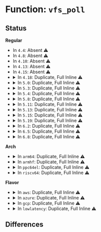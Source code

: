 # Function: <code>vfs_poll</code>

## Status
<b>Regular</b>
<ul>
<li>
In <code>4.4</code>: Absent ⚠️
</li>
<li>
In <code>4.8</code>: Absent ⚠️
</li>
<li>
In <code>4.10</code>: Absent ⚠️
</li>
<li>
In <code>4.13</code>: Absent ⚠️
</li>
<li>
In <code>4.15</code>: Absent ⚠️
</li>
<li>
<details>
<summary>In <code>4.18</code>: Duplicate, Full Inline ⚠️</summary>

**Collision:** Static Duplication

**Inline:** Full

**Transformation:** False

**Instances:**

```
In mm/memcontrol.c (ffffffff812815f8)
Location: include/linux/poll.h:82
Inline: True
Inline callers:
  - mm/memcontrol.c:memcg_write_event_control
```
```
In fs/select.c (ffffffff812b2977)
Location: include/linux/poll.h:82
Inline: True
Inline callers:
  - fs/select.c:do_sys_poll
  - fs/select.c:do_select
```
```
In fs/eventpoll.c (ffffffff812eaae0)
Location: include/linux/poll.h:82
Inline: True
```
</details>
</li>
<li>
<details>
<summary>In <code>5.0</code>: Duplicate, Full Inline ⚠️</summary>

**Collision:** Static Duplication

**Inline:** Full

**Transformation:** False

**Instances:**

```
In mm/memcontrol.c (ffffffff81296028)
Location: include/linux/poll.h:82
Inline: True
Inline callers:
  - mm/memcontrol.c:memcg_write_event_control
```
```
In fs/select.c (ffffffff812c7a87)
Location: include/linux/poll.h:82
Inline: True
Inline callers:
  - fs/select.c:do_sys_poll
  - fs/select.c:do_select
```
```
In fs/eventpoll.c (ffffffff812ff690)
Location: include/linux/poll.h:82
Inline: True
```
```
In fs/aio.c (ffffffff813098a0)
Location: include/linux/poll.h:82
Inline: True
Inline callers:
  - fs/aio.c:io_submit_one
  - fs/aio.c:aio_poll_complete_work
```
</details>
</li>
<li>
<details>
<summary>In <code>5.3</code>: Duplicate, Full Inline ⚠️</summary>

**Collision:** Static Duplication

**Inline:** Full

**Transformation:** False

**Instances:**

```
In mm/memcontrol.c (ffffffff812b1ffb)
Location: include/linux/poll.h:86
Inline: True
Inline callers:
  - mm/memcontrol.c:memcg_write_event_control
```
```
In fs/select.c (ffffffff812e46ee)
Location: include/linux/poll.h:86
Inline: True
Inline callers:
  - fs/select.c:do_sys_poll
  - fs/select.c:do_select
```
```
In fs/eventpoll.c (ffffffff81320842)
Location: include/linux/poll.h:86
Inline: True
```
```
In fs/aio.c (ffffffff8132aacd)
Location: include/linux/poll.h:86
Inline: True
Inline callers:
  - fs/aio.c:aio_poll_complete_work
```
```
In fs/io_uring.c (ffffffff8132f479)
Location: include/linux/poll.h:86
Inline: True
Inline callers:
  - fs/io_uring.c:__io_submit_sqe
  - fs/io_uring.c:io_poll_complete_work
```
</details>
</li>
<li>
<details>
<summary>In <code>5.4</code>: Duplicate, Full Inline ⚠️</summary>

**Collision:** Static Duplication

**Inline:** Full

**Transformation:** False

**Instances:**

```
In mm/memcontrol.c (ffffffff812c39a6)
Location: include/linux/poll.h:86
Inline: True
Inline callers:
  - mm/memcontrol.c:memcg_write_event_control
```
```
In fs/select.c (ffffffff812f60b5)
Location: include/linux/poll.h:86
Inline: True
Inline callers:
  - fs/select.c:do_sys_poll
  - fs/select.c:do_select
```
```
In fs/eventpoll.c (ffffffff813335f2)
Location: include/linux/poll.h:86
Inline: True
```
```
In fs/aio.c (ffffffff8133dc6d)
Location: include/linux/poll.h:86
Inline: True
Inline callers:
  - fs/aio.c:aio_poll_complete_work
```
```
In fs/io_uring.c (ffffffff81342b23)
Location: include/linux/poll.h:86
Inline: True
Inline callers:
  - fs/io_uring.c:__io_submit_sqe
  - fs/io_uring.c:io_poll_complete_work
```
```
In drivers/vfio/virqfd.c (ffffffff817d2936)
Location: include/linux/poll.h:86
Inline: True
Inline callers:
  - drivers/vfio/virqfd.c:vfio_virqfd_enable
```
</details>
</li>
<li>
<details>
<summary>In <code>5.8</code>: Duplicate, Full Inline ⚠️</summary>

**Collision:** Static Duplication

**Inline:** Full

**Transformation:** False

**Instances:**

```
In mm/memcontrol.c (ffffffff812f95a1)
Location: include/linux/poll.h:86
Inline: True
Inline callers:
  - mm/memcontrol.c:memcg_write_event_control
```
```
In fs/select.c (ffffffff8132dce1)
Location: include/linux/poll.h:86
Inline: True
Inline callers:
  - fs/select.c:do_select
```
```
In fs/eventpoll.c (ffffffff8136d87f)
Location: include/linux/poll.h:86
Inline: True
Inline callers:
  - fs/eventpoll.c:ep_item_poll
```
```
In fs/aio.c (ffffffff81377dcc)
Location: include/linux/poll.h:86
Inline: True
Inline callers:
  - fs/aio.c:aio_poll
  - fs/aio.c:aio_poll_complete_work
```
```
In fs/io_uring.c (ffffffff8137f1fa)
Location: include/linux/poll.h:86
Inline: True
Inline callers:
  - fs/io_uring.c:__io_arm_poll_handler
  - fs/io_uring.c:io_poll_rewait
```
```
In drivers/vfio/virqfd.c (ffffffff8189da96)
Location: include/linux/poll.h:86
Inline: True
Inline callers:
  - drivers/vfio/virqfd.c:vfio_virqfd_enable
```
</details>
</li>
<li>
<details>
<summary>In <code>5.11</code>: Duplicate, Full Inline ⚠️</summary>

**Collision:** Static Duplication

**Inline:** Full

**Transformation:** False

**Instances:**

```
In mm/memcontrol.c (ffffffff81305c41)
Location: include/linux/poll.h:86
Inline: True
Inline callers:
  - mm/memcontrol.c:memcg_write_event_control
```
```
In fs/select.c (ffffffff81339530)
Location: include/linux/poll.h:86
Inline: True
Inline callers:
  - fs/select.c:do_select
```
```
In fs/eventpoll.c (ffffffff8137ad33)
Location: include/linux/poll.h:86
Inline: True
```
```
In fs/aio.c (ffffffff81385abc)
Location: include/linux/poll.h:86
Inline: True
Inline callers:
  - fs/aio.c:aio_poll
  - fs/aio.c:aio_poll_complete_work
```
```
In fs/io_uring.c (ffffffff8138d2d8)
Location: include/linux/poll.h:86
Inline: True
Inline callers:
  - fs/io_uring.c:__io_arm_poll_handler
  - fs/io_uring.c:io_poll_rewait
```
```
In drivers/vfio/virqfd.c (ffffffff818ac6b6)
Location: include/linux/poll.h:86
Inline: True
Inline callers:
  - drivers/vfio/virqfd.c:vfio_virqfd_enable
```
</details>
</li>
<li>
<details>
<summary>In <code>5.13</code>: Duplicate, Full Inline ⚠️</summary>

**Collision:** Static Duplication

**Inline:** Full

**Transformation:** False

**Instances:**

```
In mm/memcontrol.c (ffffffff8130b0b4)
Location: include/linux/poll.h:86
Inline: True
Inline callers:
  - mm/memcontrol.c:memcg_write_event_control
```
```
In fs/select.c (ffffffff8133fae4)
Location: include/linux/poll.h:86
Inline: True
Inline callers:
  - fs/select.c:do_select
```
```
In fs/eventpoll.c (ffffffff813818a3)
Location: include/linux/poll.h:86
Inline: True
```
```
In fs/aio.c (ffffffff8138da5c)
Location: include/linux/poll.h:86
Inline: True
Inline callers:
  - fs/aio.c:aio_poll_complete_work
```
```
In fs/io_uring.c (ffffffff81397a3f)
Location: include/linux/poll.h:86
Inline: True
Inline callers:
  - fs/io_uring.c:__io_arm_poll_handler
  - fs/io_uring.c:io_poll_rewait
```
```
In drivers/vfio/virqfd.c (ffffffff8188f7d3)
Location: include/linux/poll.h:86
Inline: True
Inline callers:
  - drivers/vfio/virqfd.c:vfio_virqfd_enable
```
</details>
</li>
<li>
<details>
<summary>In <code>5.15</code>: Duplicate, Full Inline ⚠️</summary>

**Collision:** Static Duplication

**Inline:** Full

**Transformation:** False

**Instances:**

```
In mm/memcontrol.c (ffffffff81355934)
Location: include/linux/poll.h:86
Inline: True
Inline callers:
  - mm/memcontrol.c:memcg_write_event_control
```
```
In fs/select.c (ffffffff8138d46a)
Location: include/linux/poll.h:86
Inline: True
Inline callers:
  - fs/select.c:do_select
```
```
In fs/eventpoll.c (ffffffff813ceae3)
Location: include/linux/poll.h:86
Inline: True
```
```
In fs/aio.c (ffffffff813db12e)
Location: include/linux/poll.h:86
Inline: True
Inline callers:
  - fs/aio.c:aio_poll_complete_work
```
```
In fs/io_uring.c (ffffffff813e464f)
Location: include/linux/poll.h:86
Inline: True
Inline callers:
  - fs/io_uring.c:__io_arm_poll_handler
  - fs/io_uring.c:io_poll_rewait
```
```
In drivers/vfio/virqfd.c (ffffffff819230d3)
Location: include/linux/poll.h:86
Inline: True
Inline callers:
  - drivers/vfio/virqfd.c:vfio_virqfd_enable
```
</details>
</li>
<li>
<details>
<summary>In <code>5.19</code>: Duplicate, Full Inline ⚠️</summary>

**Collision:** Static Duplication

**Inline:** Full

**Transformation:** False

**Instances:**

```
In mm/memcontrol.c (ffffffff813ce36d)
Location: include/linux/poll.h:84
Inline: True
Inline callers:
  - mm/memcontrol.c:memcg_write_event_control
```
```
In fs/select.c (ffffffff8140e7ba)
Location: include/linux/poll.h:84
Inline: True
Inline callers:
  - fs/select.c:do_select
```
```
In fs/eventpoll.c (ffffffff81457d43)
Location: include/linux/poll.h:84
Inline: True
```
```
In fs/aio.c (ffffffff8146498e)
Location: include/linux/poll.h:84
Inline: True
Inline callers:
  - fs/aio.c:aio_poll_complete_work
```
```
In io_uring/io_uring.c (ffffffff816ce871)
Location: include/linux/poll.h:84
Inline: True
Inline callers:
  - io_uring/io_uring.c:__io_arm_poll_handler
  - io_uring/io_uring.c:io_poll_check_events
```
```
In drivers/vfio/virqfd.c (ffffffff81a78af4)
Location: include/linux/poll.h:84
Inline: True
Inline callers:
  - drivers/vfio/virqfd.c:vfio_virqfd_enable
```
</details>
</li>
<li>
<details>
<summary>In <code>6.2</code>: Duplicate, Full Inline ⚠️</summary>

**Collision:** Static Duplication

**Inline:** Full

**Transformation:** False

**Instances:**

```
In mm/memcontrol.c (ffffffff8145390d)
Location: include/linux/poll.h:84
Inline: True
Inline callers:
  - mm/memcontrol.c:memcg_write_event_control
```
```
In fs/select.c (ffffffff8149933c)
Location: include/linux/poll.h:84
Inline: True
Inline callers:
  - fs/select.c:do_select
```
```
In fs/eventpoll.c (ffffffff814e7083)
Location: include/linux/poll.h:84
Inline: True
```
```
In fs/aio.c (ffffffff814f499e)
Location: include/linux/poll.h:84
Inline: True
Inline callers:
  - fs/aio.c:aio_poll_complete_work
```
```
In io_uring/poll.c (ffffffff8179d400)
Location: include/linux/poll.h:84
Inline: True
Inline callers:
  - io_uring/poll.c:__io_arm_poll_handler
  - io_uring/poll.c:io_poll_check_events
```
</details>
</li>
<li>
<details>
<summary>In <code>6.5</code>: Duplicate, Full Inline ⚠️</summary>

**Collision:** Static Duplication

**Inline:** Full

**Transformation:** False

**Instances:**

```
In mm/memcontrol.c (ffffffff81489727)
Location: include/linux/poll.h:84
Inline: True
Inline callers:
  - mm/memcontrol.c:memcg_write_event_control
```
```
In fs/select.c (ffffffff814ce3dc)
Location: include/linux/poll.h:84
Inline: True
Inline callers:
  - fs/select.c:do_select
```
```
In fs/eventpoll.c (ffffffff8151d8c6)
Location: include/linux/poll.h:84
Inline: True
```
```
In fs/aio.c (ffffffff8152b76e)
Location: include/linux/poll.h:84
Inline: True
Inline callers:
  - fs/aio.c:aio_poll_complete_work
```
```
In io_uring/poll.c (ffffffff817de630)
Location: include/linux/poll.h:84
Inline: True
Inline callers:
  - io_uring/poll.c:__io_arm_poll_handler
  - io_uring/poll.c:io_poll_check_events
```
</details>
</li>
<li>
<details>
<summary>In <code>6.8</code>: Duplicate, Full Inline ⚠️</summary>

**Collision:** Static Duplication

**Inline:** Full

**Transformation:** False

**Instances:**

```
In mm/memcontrol.c (ffffffff814b8b86)
Location: include/linux/poll.h:84
Inline: True
Inline callers:
  - mm/memcontrol.c:memcg_write_event_control
```
```
In fs/select.c (ffffffff81500d1c)
Location: include/linux/poll.h:84
Inline: True
Inline callers:
  - fs/select.c:do_select
```
```
In fs/eventpoll.c (ffffffff81551ea6)
Location: include/linux/poll.h:84
Inline: True
```
```
In fs/aio.c (ffffffff8156064e)
Location: include/linux/poll.h:84
Inline: True
Inline callers:
  - fs/aio.c:aio_poll_complete_work
```
```
In io_uring/poll.c (ffffffff81822a00)
Location: include/linux/poll.h:84
Inline: True
Inline callers:
  - io_uring/poll.c:__io_arm_poll_handler
  - io_uring/poll.c:io_poll_check_events
```
</details>
</li>
</ul>
<b>Arch</b>
<ul>
<li>
<details>
<summary>In <code>arm64</code>: Duplicate, Full Inline ⚠️</summary>

**Collision:** Static Duplication

**Inline:** Full

**Transformation:** False

**Instances:**

```
In virt/kvm/eventfd.c (ffff8000100c1320)
Location: include/linux/poll.h:86
Inline: True
Inline callers:
  - virt/kvm/eventfd.c:kvm_irqfd_assign
```
```
In mm/memcontrol.c (ffff800010365024)
Location: include/linux/poll.h:86
Inline: True
Inline callers:
  - mm/memcontrol.c:memcg_write_event_control
```
```
In fs/select.c (ffff8000103a31e4)
Location: include/linux/poll.h:86
Inline: True
Inline callers:
  - fs/select.c:do_sys_poll
  - fs/select.c:do_select
```
```
In fs/eventpoll.c (ffff8000103f0a50)
Location: include/linux/poll.h:86
Inline: True
```
```
In fs/aio.c (ffff8000103fdca0)
Location: include/linux/poll.h:86
Inline: True
Inline callers:
  - fs/aio.c:io_submit_one
  - fs/aio.c:aio_poll_complete_work
```
```
In fs/io_uring.c (ffff8000104045e8)
Location: include/linux/poll.h:86
Inline: True
Inline callers:
  - fs/io_uring.c:__io_submit_sqe
  - fs/io_uring.c:io_poll_complete_work
```
</details>
</li>
<li>
<details>
<summary>In <code>armhf</code>: Duplicate, Full Inline ⚠️</summary>

**Collision:** Static Duplication

**Inline:** Full

**Transformation:** False

**Instances:**

```
In mm/memcontrol.c (c0557f60)
Location: include/linux/poll.h:86
Inline: True
Inline callers:
  - mm/memcontrol.c:memcg_write_event_control
```
```
In fs/select.c (c0585b34)
Location: include/linux/poll.h:86
Inline: True
Inline callers:
  - fs/select.c:do_sys_poll
  - fs/select.c:do_select
```
```
In fs/eventpoll.c (c05c6924)
Location: include/linux/poll.h:86
Inline: True
Inline callers:
  - fs/eventpoll.c:ep_item_poll
```
```
In fs/aio.c (c05d00b4)
Location: include/linux/poll.h:86
Inline: True
Inline callers:
  - fs/aio.c:aio_poll_complete_work
```
```
In fs/io_uring.c (c05d3ee8)
Location: include/linux/poll.h:86
Inline: True
Inline callers:
  - fs/io_uring.c:__io_submit_sqe
  - fs/io_uring.c:io_poll_complete_work
```
</details>
</li>
<li>
<details>
<summary>In <code>ppc64el</code>: Duplicate, Full Inline ⚠️</summary>

**Collision:** Static Duplication

**Inline:** Full

**Transformation:** False

**Instances:**

```
In mm/memcontrol.c (c000000000453770)
Location: include/linux/poll.h:86
Inline: True
Inline callers:
  - mm/memcontrol.c:memcg_write_event_control
```
```
In fs/select.c (c00000000049cf88)
Location: include/linux/poll.h:86
Inline: True
Inline callers:
  - fs/select.c:do_sys_poll
  - fs/select.c:do_select
```
```
In fs/eventpoll.c (c0000000004f8810)
Location: include/linux/poll.h:86
Inline: True
```
```
In fs/aio.c (c000000000507140)
Location: include/linux/poll.h:86
Inline: True
Inline callers:
  - fs/aio.c:io_submit_one
  - fs/aio.c:aio_poll_complete_work
```
```
In fs/io_uring.c (c00000000050cbc4)
Location: include/linux/poll.h:86
Inline: True
Inline callers:
  - fs/io_uring.c:__io_submit_sqe
  - fs/io_uring.c:io_poll_complete_work
```
```
In drivers/vfio/virqfd.c (c000000000ab1d2c)
Location: include/linux/poll.h:86
Inline: True
Inline callers:
  - drivers/vfio/virqfd.c:vfio_virqfd_enable
```
</details>
</li>
<li>
<details>
<summary>In <code>riscv64</code>: Duplicate, Full Inline ⚠️</summary>

**Collision:** Static Duplication

**Inline:** Full

**Transformation:** False

**Instances:**

```
In mm/memcontrol.c (ffffffe000244b00)
Location: include/linux/poll.h:86
Inline: True
Inline callers:
  - mm/memcontrol.c:memcg_write_event_control
```
```
In fs/select.c (ffffffe00026b20c)
Location: include/linux/poll.h:86
Inline: True
Inline callers:
  - fs/select.c:do_sys_poll
  - fs/select.c:do_select
```
```
In fs/eventpoll.c (ffffffe0002a355a)
Location: include/linux/poll.h:86
Inline: True
```
```
In fs/aio.c (ffffffe0002ab0dc)
Location: include/linux/poll.h:86
Inline: True
Inline callers:
  - fs/aio.c:aio_poll_complete_work
```
```
In fs/io_uring.c (ffffffe0002aec94)
Location: include/linux/poll.h:86
Inline: True
Inline callers:
  - fs/io_uring.c:__io_submit_sqe
  - fs/io_uring.c:io_poll_complete_work
```
</details>
</li>
</ul>
<b>Flavor</b>
<ul>
<li>
<details>
<summary>In <code>aws</code>: Duplicate, Full Inline ⚠️</summary>

**Collision:** Static Duplication

**Inline:** Full

**Transformation:** False

**Instances:**

```
In mm/memcontrol.c (ffffffff812bbf86)
Location: include/linux/poll.h:86
Inline: True
Inline callers:
  - mm/memcontrol.c:memcg_write_event_control
```
```
In fs/select.c (ffffffff812ee695)
Location: include/linux/poll.h:86
Inline: True
Inline callers:
  - fs/select.c:do_sys_poll
  - fs/select.c:do_select
```
```
In fs/eventpoll.c (ffffffff8132bbd2)
Location: include/linux/poll.h:86
Inline: True
```
```
In fs/aio.c (ffffffff8133624d)
Location: include/linux/poll.h:86
Inline: True
Inline callers:
  - fs/aio.c:aio_poll_complete_work
```
```
In fs/io_uring.c (ffffffff8133b103)
Location: include/linux/poll.h:86
Inline: True
Inline callers:
  - fs/io_uring.c:__io_submit_sqe
  - fs/io_uring.c:io_poll_complete_work
```
</details>
</li>
<li>
<details>
<summary>In <code>azure</code>: Duplicate, Full Inline ⚠️</summary>

**Collision:** Static Duplication

**Inline:** Full

**Transformation:** False

**Instances:**

```
In mm/memcontrol.c (ffffffff812ad0e6)
Location: include/linux/poll.h:86
Inline: True
Inline callers:
  - mm/memcontrol.c:memcg_write_event_control
```
```
In fs/select.c (ffffffff812df2c5)
Location: include/linux/poll.h:86
Inline: True
Inline callers:
  - fs/select.c:do_sys_poll
  - fs/select.c:do_select
```
```
In fs/eventpoll.c (ffffffff8131c332)
Location: include/linux/poll.h:86
Inline: True
```
```
In fs/aio.c (ffffffff81326977)
Location: include/linux/poll.h:86
Inline: True
Inline callers:
  - fs/aio.c:aio_poll_complete_work
```
```
In fs/io_uring.c (ffffffff8132bded)
Location: include/linux/poll.h:86
Inline: True
Inline callers:
  - fs/io_uring.c:__io_submit_sqe
  - fs/io_uring.c:io_poll_complete_work
```
```
In drivers/vfio/virqfd.c (ffffffff8177c9da)
Location: include/linux/poll.h:86
Inline: True
Inline callers:
  - drivers/vfio/virqfd.c:vfio_virqfd_enable
```
</details>
</li>
<li>
<details>
<summary>In <code>gcp</code>: Duplicate, Full Inline ⚠️</summary>

**Collision:** Static Duplication

**Inline:** Full

**Transformation:** False

**Instances:**

```
In mm/memcontrol.c (ffffffff812b9d96)
Location: include/linux/poll.h:86
Inline: True
Inline callers:
  - mm/memcontrol.c:memcg_write_event_control
```
```
In fs/select.c (ffffffff812ec4a5)
Location: include/linux/poll.h:86
Inline: True
Inline callers:
  - fs/select.c:do_sys_poll
  - fs/select.c:do_select
```
```
In fs/eventpoll.c (ffffffff813296a2)
Location: include/linux/poll.h:86
Inline: True
```
```
In fs/aio.c (ffffffff81333d1d)
Location: include/linux/poll.h:86
Inline: True
Inline callers:
  - fs/aio.c:aio_poll_complete_work
```
```
In fs/io_uring.c (ffffffff81338bd3)
Location: include/linux/poll.h:86
Inline: True
Inline callers:
  - fs/io_uring.c:__io_submit_sqe
  - fs/io_uring.c:io_poll_complete_work
```
```
In drivers/vfio/virqfd.c (ffffffff817c77b6)
Location: include/linux/poll.h:86
Inline: True
Inline callers:
  - drivers/vfio/virqfd.c:vfio_virqfd_enable
```
</details>
</li>
<li>
<details>
<summary>In <code>lowlatency</code>: Duplicate, Full Inline ⚠️</summary>

**Collision:** Static Duplication

**Inline:** Full

**Transformation:** False

**Instances:**

```
In mm/memcontrol.c (ffffffff812ca426)
Location: include/linux/poll.h:86
Inline: True
Inline callers:
  - mm/memcontrol.c:memcg_write_event_control
```
```
In fs/select.c (ffffffff812fd4a5)
Location: include/linux/poll.h:86
Inline: True
Inline callers:
  - fs/select.c:do_sys_poll
  - fs/select.c:do_select
```
```
In fs/eventpoll.c (ffffffff8133b002)
Location: include/linux/poll.h:86
Inline: True
```
```
In fs/aio.c (ffffffff81345384)
Location: include/linux/poll.h:86
Inline: True
Inline callers:
  - fs/aio.c:aio_poll_complete_work
```
```
In fs/io_uring.c (ffffffff8134b420)
Location: include/linux/poll.h:86
Inline: True
Inline callers:
  - fs/io_uring.c:__io_submit_sqe
  - fs/io_uring.c:io_poll_complete_work
```
```
In drivers/vfio/virqfd.c (ffffffff817e19db)
Location: include/linux/poll.h:86
Inline: True
Inline callers:
  - drivers/vfio/virqfd.c:vfio_virqfd_enable
```
</details>
</li>
</ul>

## Differences
